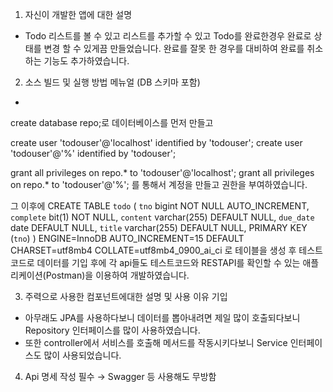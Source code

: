 1. 자신이 개발한 앱에 대한 설명
- Todo 리스트를 볼 수 있고 리스트를 추가할 수 있고 Todo를 완료한경우 완료로 상태를 변경 할 수 있게끔 만들었습니다. 완료를 잘못 한 경우를 대비하여 완료를 취소하는 기능도 추가하였습니다.
2. 소스 빌드 및 실행 방법 메뉴얼 (DB 스키마 포함)
-
create database repo;로 데이터베이스를 먼저 만들고

create user 'todouser'@'localhost' identified by 'todouser';
create user 'todouser'@'%' identified by 'todouser';

grant all privileges on repo.* to 'todouser'@'localhost';
grant all privileges on repo.* to 'todouser'@'%'; 를 통해서 계정을 만들고 권한을 부여하였습니다. 

그 이후에
CREATE TABLE `todo` (
  `tno` bigint NOT NULL AUTO_INCREMENT,
  `complete` bit(1) NOT NULL,
  `content` varchar(255) DEFAULT NULL,
  `due_date` date DEFAULT NULL,
  `title` varchar(255) DEFAULT NULL,
  PRIMARY KEY (`tno`)
) ENGINE=InnoDB AUTO_INCREMENT=15 DEFAULT CHARSET=utf8mb4 COLLATE=utf8mb4_0900_ai_ci
로 테이블을 생성 후 테스트코드로 데이터를 기입 후에 각 api들도 테스트코드와 RESTAPI를 확인할 수 있는 애플리케이션(Postman)을 이용하여 개발하였습니다.

3. 주력으로 사용한 컴포넌트에대한 설명 및 사용 이유 기입
- 아무래도 JPA를 사용하다보니 데이터를 뽑아내려면 제일 많이 호출되다보니 Repository 인터페이스를 많이 사용하였습니다.
- 또한 controller에서 서비스를 호출해 메서드를 작동시키다보니 Service 인터페이스도 많이 사용되었습니다.

4. Api 명세 작성 필수 → Swagger 등 사용해도 무방함
